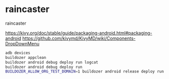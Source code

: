 # raincaster
raincaster


https://kivy.org/doc/stable/guide/packaging-android.html#packaging-android
https://github.com/kivymd/KivyMD/wiki/Components-DropDownMenu

```bash
adb devices
buildozer appclean
buildozer android debug deploy run logcat
buildozer android debug deploy run
BUILDOZER_ALLOW_ORG_TEST_DOMAIN=1 buildozer android release deploy run

```